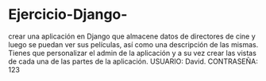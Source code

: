 # Ejercicio-Django-
crear una aplicación en Django que almacene datos de directores de cine y luego se puedan ver sus películas, así como una descripción de las mismas.  Tienes que personalizar el admin de la aplicación y a su vez crear las vistas de cada una de las partes de la aplicación. USUARIO: David. CONTRASEÑA: 123
